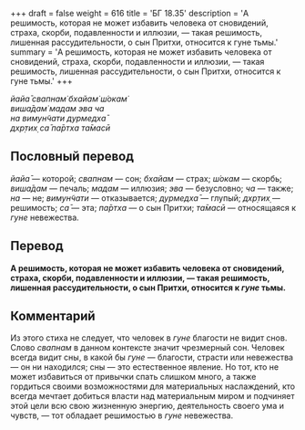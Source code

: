 +++
draft = false
weight = 616
title = 'БГ 18.35'
description = 'А решимость, которая не может избавить человека от сновидений, страха, скорби, подавленности и иллюзии, — такая решимость, лишенная рассудительности, о сын Притхи, относится к гуне тьмы.'
summary = 'А решимость, которая не может избавить человека от сновидений, страха, скорби, подавленности и иллюзии, — такая решимость, лишенная рассудительности, о сын Притхи, относится к гуне тьмы.'
+++

_йайа̄ свапнам̇ бхайам̇ ш́окам̇  
виша̄дам̇ мадам эва ча  
на вимун̃чати дурмедха̄  
дхр̣тих̣ са̄ па̄ртха та̄масӣ_

## Пословный перевод

_йайа̄_ — которой; _свапнам_ — сон; _бхайам_ — страх; _ш́окам_ — скорбь; _виша̄дам_ — печаль; _мадам_ — иллюзия; _эва_ — безусловно; _ча_ — также; _на_ — не; _вимун̃чати_ — отказывается; _дурмедха̄_ — глупый; _дхр̣тих̣_ — решимость; _са̄_ — эта; _па̄ртха_ — о сын Притхи; _та̄масӣ_ — относящаяся к _гуне_ невежества.

## Перевод

**А решимость, которая не может избавить человека от сновидений, страха, скорби, подавленности и иллюзии, — такая решимость, лишенная рассудительности, о сын Притхи, относится к _гуне_ тьмы.**

## Комментарий

Из этого стиха не следует, что человек в _гуне_ благости не видит снов. Слово _свапнам_ в данном контексте значит чрезмерный сон. Человек всегда видит сны, в какой бы _гуне_ — благости, страсти или невежества — он ни находился; сны — это естественное явление. Но тот, кто не может избавиться от привычки спать слишком много, а также гордиться своими возможностями для материальных наслаждений, кто всегда мечтает добиться власти над материальным миром и подчиняет этой цели всю свою жизненную энергию, деятельность своего ума и чувств, — тот обладает решимостью в _гуне_ невежества.
